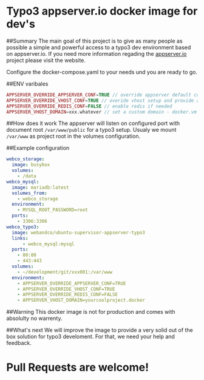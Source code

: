 Typo3 appserver.io docker image for dev's
=========================================================

##Summary
The main goal of this project is to give as many people as possible a simple and powerful access to a typo3 dev environment based on appserver.io. If you need more information regading the [appserver.io](http://appserver.io) project please visit the website.

Configure the docker-compose.yaml to your needs und you are ready to go.

##ENV varibales
```php
APPSERVER_OVERRIDE_APPSERVER_CONF=TRUE // override appserver default conf to run on port 80 (default port 8090)
APPSERVER_OVERRIDE_VHOST_CONF=TRUE // overide vhost setup and provide a preconfigured vhost for typo3
APPSERVER_OVERRIDE_REDIS_CONF=FALSE // enable redis if needed
APPSERVER_VHOST_DOMAIN=xxx.whatever // set a custom domain - docker.vm is always available
```

##How does it work
The appserver will listen on configured port with document root `/var/www/public` for a typo3 setup. Usualy we mount `/var/www` as project root in the volumes configuration.

##Example configuration
```yaml
webco_storage:
  image: busybox
  volumes:
    - /data
webco_mysql:
  image: mariadb:latest
  volumes_from:
    - webco_storage
  environment:
    - MYSQL_ROOT_PASSWORD=root
  ports:
    - 3306:3306
webco_typo3:
  image: webandco/ubuntu-supervisor-appserver-typo3
  links:
      - webco_mysql:mysql
  ports:
    - 80:80
    - 443:443
  volumes:
    - ~/development/git/xxx001:/var/www
  environment:
    - APPSERVER_OVERRIDE_APPSERVER_CONF=TRUE
    - APPSERVER_OVERRIDE_VHOST_CONF=TRUE
    - APPSERVER_OVERRIDE_REDIS_CONF=FALSE
    - APPSERVER_VHOST_DOMAIN=yourcoolproject.docker
```

##Warning
This docker image is not for production and comes with absolulty no warrenty.

##What's next
We will improve the image to provide a very solid out of the box solution for typo3 develoment. For that, we need your help and feedback.

# Pull Requests are welcome!